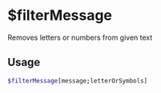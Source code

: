 # $filterMessage

Removes letters or numbers from given text

## Usage

```bash
$filterMessage[message;letterOrSymbols]
```

